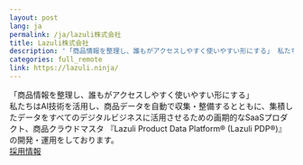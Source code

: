 ```yaml
---
layout: post
lang: ja
permalink: /ja/lazuli株式会社
title: Lazuli株式会社
description: '「商品情報を整理し、誰もがアクセスしやすく使いやすい形にする」 私たちはAI技術を活用し、商品データを自動で収集・整備するとともに、集積したデータをすべてのデジタルビジネスに活用させるための画期的なSaaSプロダクト、商品クラウドマスタ 『Lazuli Product Data Platform® (Lazuli PDP®)』の開発・運用をしております。  採用情報'
categories: full_remote
link: https://lazuli.ninja/
---
```


<p>「商品情報を整理し、誰もがアクセスしやすく使いやすい形にする」<br />私たちはAI技術を活用し、商品データを自動で収集・整備するとともに、集積したデータをすべてのデジタルビジネスに活用させるための画期的なSaaSプロダクト、商品クラウドマスタ 『Lazuli Product Data Platform® (Lazuli PDP®)』の開発・運用をしております。 <br /><a href="https://herp.careers/v1/lazuli">採用情報</a></p>
